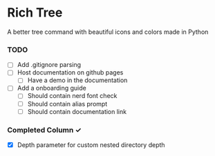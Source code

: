 # Rich Tree
 A better tree command with beautiful icons and colors made in Python

### TODO

- [ ] Add .gitignore parsing
- [ ] Host documentation on github pages
  - [ ] Have a demo in the documentation
- [ ] Add a onboarding guide
  - [ ] Should contain nerd font check
  - [ ] Should contain alias prompt
  - [ ] Should contain documentation link

### Completed Column ✓

- [x] Depth parameter for custom nested directory depth
